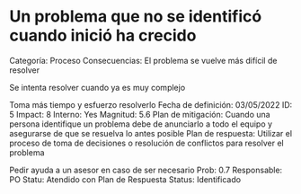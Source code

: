# Un problema que no se identificó cuando inició ha crecido

Categoría: Proceso
Consecuencias: El problema se vuelve más difícil de resolver

Se intenta resolver cuando ya es muy complejo

Toma más tiempo y esfuerzo resolverlo
Fecha de definición: 03/05/2022
ID: 5
Impact: 8
Interno: Yes
Magnitud: 5.6
Plan de mitigación: Cuando una persona identifique un problema debe de anunciarlo a todo el equipo y asegurarse de que se resuelva lo antes posible
Plan de respuesta: Utilizar el proceso de toma de decisiones o resolución de conflictos para resolver el problema

Pedir ayuda a un asesor en caso de ser necesario
Prob: 0.7
Responsable: PO
Statu: Atendido con Plan de Respuesta
Status: Identificado